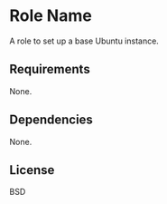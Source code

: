 Role Name
========

A role to set up a base Ubuntu instance.

Requirements
------------

None.

Dependencies
------------

None.

License
-------

BSD

